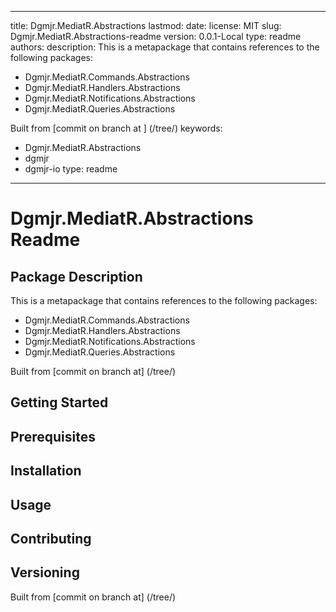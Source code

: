 ---

title: Dgmjr.MediatR.Abstractions
lastmod:
date:
license: MIT
slug: Dgmjr.MediatR.Abstractions-readme
version: 0.0.1-Local
type: readme
authors:
description: This is a metapackage that contains references to the following packages:
* Dgmjr.MediatR.Commands.Abstractions
* Dgmjr.MediatR.Handlers.Abstractions
* Dgmjr.MediatR.Notifications.Abstractions
* Dgmjr.MediatR.Queries.Abstractions

Built from [commit  on branch  at ]
(/tree/)
keywords:
- Dgmjr.MediatR.Abstractions
- dgmjr
- dgmjr-io
type: readme
------------

# Dgmjr.MediatR.Abstractions Readme

## Package Description

This is a metapackage that contains references to the following packages:
* Dgmjr.MediatR.Commands.Abstractions
* Dgmjr.MediatR.Handlers.Abstractions
* Dgmjr.MediatR.Notifications.Abstractions
* Dgmjr.MediatR.Queries.Abstractions

Built from [commit  on branch  at]
(/tree/)

## Getting Started

## Prerequisites

## Installation

## Usage

## Contributing

## Versioning

Built from [commit  on branch  at]
(/tree/)
